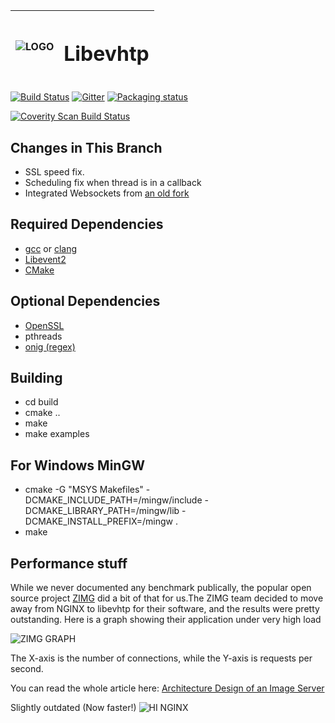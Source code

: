 | ![LOGO](http://i.imgur.com/uBd4iIz.png) | <h1>Libevhtp</h1> |
| :------------- | -------------: |

[![Build Status](https://travis-ci.org/criticalstack/libevhtp.svg?branch=develop)](https://travis-ci.org/criticalstack/libevhtp)
[![Gitter](https://badges.gitter.im/criticalstack/libevhtp.svg)](https://gitter.im/criticalstack/libevhtp?utm_source=badge&utm_medium=badge&utm_campaign=pr-badge)
[![Packaging status](https://repology.org/badge/tiny-repos/libevhtp.svg)](https://repology.org/metapackage/libevhtp/versions)

<a href="https://scan.coverity.com/projects/libevhtp">
  <img alt="Coverity Scan Build Status"
       src="https://scan.coverity.com/projects/15294/badge.svg"/>
</a>

## Changes in This Branch
* SSL speed fix.
* Scheduling fix when thread is in a callback
* Integrated Websockets from [an old fork](https://github.com/zerotao/libevhtp/tree/libevhtp2)

## Required Dependencies
* [gcc](http://gcc.gnu.org/) or [clang](https://clang.llvm.org/)
* [Libevent2](http://libevent.org)
* [CMake](http://cmake.org)

## Optional Dependencies
* [OpenSSL](http://openssl.org)
* pthreads
* [onig (regex)](https://github.com/kkos/oniguruma)

## Building
* cd build
* cmake ..
* make
* make examples

## For Windows MinGW
* cmake -G "MSYS Makefiles" -DCMAKE_INCLUDE_PATH=/mingw/include -DCMAKE_LIBRARY_PATH=/mingw/lib -DCMAKE_INSTALL_PREFIX=/mingw  .
* make

## Performance stuff

While we never documented any benchmark publically,
the popular open source project [ZIMG](http://zimg.buaa.us) did a bit of that
for us.The ZIMG team decided to move away from NGINX to libevhtp for their
software, and the results were pretty outstanding. Here is a graph showing their
application under very high load

![ZIMG GRAPH](/zimg_vs_nginx.png)

The X-axis is the number of connections, while the Y-axis is requests per
second.

You can read the whole article here: [Architecture Design of an Image Server](http://zimg.buaa.us/documents/Architecture_Design_of_Image_Server/)

Slightly outdated (Now faster!)
![HI NGINX](http://i.imgur.com/kiSkSLH.png)
